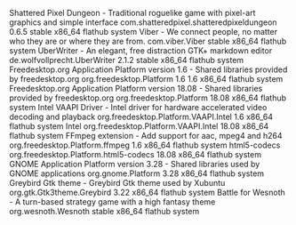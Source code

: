 Shattered Pixel Dungeon - Traditional roguelike game with pixel-art graphics and simple interface	com.shatteredpixel.shatteredpixeldungeon	0.6.5	stable	x86_64	flathub	system
Viber - We connect people, no matter who they are or where they are from.	com.viber.Viber		stable	x86_64	flathub	system
UberWriter - An elegant, free distraction GTK+ markdown editor	de.wolfvollprecht.UberWriter	2.1.2	stable	x86_64	flathub	system
Freedesktop.org Application Platform version 1.6 - Shared libraries provided by freedesktop.org	org.freedesktop.Platform	1.6	1.6	x86_64	flathub	system
Freedesktop.org Application Platform version 18.08 - Shared libraries provided by freedesktop.org	org.freedesktop.Platform		18.08	x86_64	flathub	system
Intel VAAPI Driver - Intel driver for hardware accelerated video decoding and playback	org.freedesktop.Platform.VAAPI.Intel		1.6	x86_64	flathub	system
Intel	org.freedesktop.Platform.VAAPI.Intel		18.08	x86_64	flathub	system
FFmpeg extension - Add support for aac, mpeg4 and h264	org.freedesktop.Platform.ffmpeg		1.6	x86_64	flathub	system
html5-codecs	org.freedesktop.Platform.html5-codecs		18.08	x86_64	flathub	system
GNOME Application Platform version 3.28 - Shared libraries used by GNOME applications	org.gnome.Platform		3.28	x86_64	flathub	system
Greybird Gtk theme - Greybird Gtk theme used by Xubuntu	org.gtk.Gtk3theme.Greybird		3.22	x86_64	flathub	system
Battle for Wesnoth - A turn-based strategy game with a high fantasy theme	org.wesnoth.Wesnoth		stable	x86_64	flathub	system

